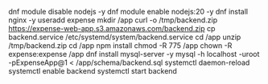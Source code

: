 dnf module disable nodejs -y
dnf module enable nodejs:20 -y
dnf install nginx -y
useradd expense
mkdir /app 
curl -o /tmp/backend.zip https://expense-web-app.s3.amazonaws.com/backend.zip 
cp backend.service /etc/systemd/system/backend.service
cd /app
unzip /tmp/backend.zip
cd /app
npm install
chmod -R 775 /app
chown -R expense:expense /app
dnf install mysql-server -y
mysql -h localhost -uroot -pExpenseApp@1 < /app/schema/backend.sql
systemctl daemon-reload
systemctl enable backend
systemctl start backend 